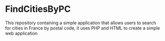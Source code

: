 # FindCitiesByPC
This repository containing a simple application that allows users to search for cities in France by postal code, it uses PHP and HTML to create a simple web application
